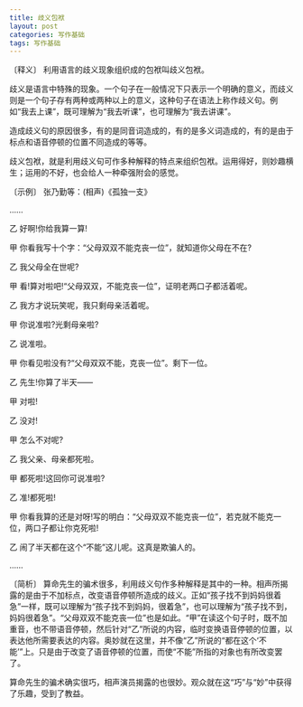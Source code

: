 ```yaml
---
title: 歧义包袱
layout: post
categories: 写作基础
tags: 写作基础
---
```


〔释义〕 利用语言的歧义现象组织成的包袱叫歧义包袱。

歧义是语言中特殊的现象。一个句子在一般情况下只表示一个明确的意义，而歧义则是一个句子存有两种或两种以上的意义，这种句子在语法上称作歧义句。例如“我去上课”，既可理解为“我去听课”，也可理解为“我去讲课”。

造成歧义句的原因很多，有的是同音词造成的，有的是多义词造成的，有的是由于标点和语音停顿的位置不同造成的等等。

歧义包袱，就是利用歧义句可作多种解释的特点来组织包袱。运用得好，则妙趣横生；运用的不好，也会给人一种牵强附会的感觉。

〔示例〕 张乃勤等：(相声)《孤独一支》

……

乙 好啊!你给我算一算!

甲 你看我写十个字：“父母双双不能克丧一位”，就知道你父母在不在?

乙 我父母全在世呢?

甲 看!算对啦吧!“父母双双，不能克丧一位”，证明老两口子都活着呢。

乙 我方才说玩笑呢，我只剩母亲活着呢。

甲 你说准啦?光剩母亲啦?

乙 说准啦。

甲 你看见啦没有?“父母双双不能，克丧一位”。剩下一位。

乙 先生!你算了半天——

甲 对啦!

乙 没对!

甲 怎么不对呢?

乙 我父亲、母亲都死啦。

甲 都死啦!这回你可说准啦?

乙 准!都死啦!

甲 你看我算的还是对呀!写的明白：“父母双双不能克丧一位”，若克就不能克一位，两口子都让你克死啦!

乙 闹了半天都在这个“不能”这儿呢。这真是欺骗人的。

……

〔简析〕 算命先生的骗术很多，利用歧义句作多种解释是其中的一种。相声所揭露的是由于不加标点，改变语音停顿所造成的歧义。正如“孩子找不到妈妈很着急”一样，既可以理解为“孩子找不到妈妈，很着急”，也可以理解为“孩子找不到，妈妈很着急”。“父母双双不能克丧一位”也是如此。“甲”在读这个句子时，既不加重音，也不带语音停顿，然后针对“乙”所说的内容，临时变换语音停顿的位置，以表达他所需要表达的内容。奥妙就在这里，并不像“乙”所说的“都在这个‘不能’”上。只是由于改变了语音停顿的位置，而使“不能”所指的对象也有所改变罢了。

算命先生的骗术确实很巧，相声演员揭露的也很妙。观众就在这“巧”与“妙”中获得了乐趣，受到了教益。 